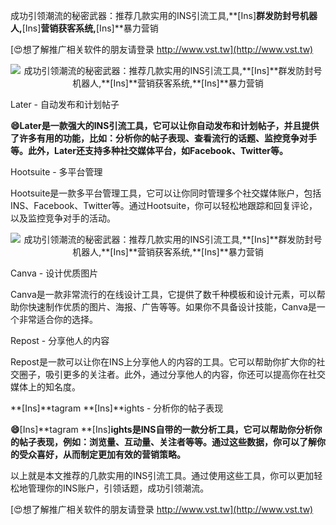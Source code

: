 成功引领潮流的秘密武器：推荐几款实用的INS引流工具,**[Ins]**群发防封号机器人,**[Ins]**营销获客系统,**[Ins]**暴力营销

[😍想了解推广相关软件的朋友请登录 http://www.vst.tw](http://www.vst.tw)

 <center><img src="https://vst.tw/MP4/tuiguang/png/0.png" alt="成功引领潮流的秘密武器：推荐几款实用的INS引流工具,**[Ins]**群发防封号机器人,**[Ins]**营销获客系统,**[Ins]**暴力营销"></center>

Later - 自动发布和计划帖子

**😄Later是一款强大的INS引流工具，它可以让你自动发布和计划帖子，并且提供了许多有用的功能，比如：分析你的帖子表现、查看流行的话题、监控竞争对手等。此外，Later还支持多种社交媒体平台，如Facebook、Twitter等。**

Hootsuite - 多平台管理

Hootsuite是一款多平台管理工具，它可以让你同时管理多个社交媒体账户，包括INS、Facebook、Twitter等。通过Hootsuite，你可以轻松地跟踪和回复评论，以及监控竞争对手的活动。

 <center><img src="https://vst.tw/MP4/tuiguang/png/1.png" alt="成功引领潮流的秘密武器：推荐几款实用的INS引流工具,**[Ins]**群发防封号机器人,**[Ins]**营销获客系统,**[Ins]**暴力营销"></center>

Canva - 设计优质图片

Canva是一款非常流行的在线设计工具，它提供了数千种模板和设计元素，可以帮助你快速制作优质的图片、海报、广告等等。如果你不具备设计技能，Canva是一个非常适合你的选择。

Repost - 分享他人的内容

Repost是一款可以让你在INS上分享他人的内容的工具。它可以帮助你扩大你的社交圈子，吸引更多的关注者。此外，通过分享他人的内容，你还可以提高你在社交媒体上的知名度。

**[Ins]**tagram **[Ins]**ights - 分析你的帖子表现

**😄**[Ins]**tagram **[Ins]**ights是INS自带的一款分析工具，它可以帮助你分析你的帖子表现，例如：浏览量、互动量、关注者等等。通过这些数据，你可以了解你的受众喜好，从而制定更加有效的营销策略。**

以上就是本文推荐的几款实用的INS引流工具。通过使用这些工具，你可以更加轻松地管理你的INS账户，引领话题，成功引领潮流。

[😍想了解推广相关软件的朋友请登录 http://www.vst.tw](http://www.vst.tw)



